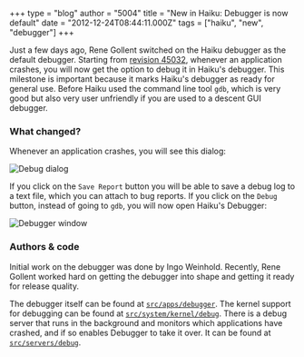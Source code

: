 +++
type = "blog"
author = "5004"
title = "New in Haiku: Debugger is now default"
date = "2012-12-24T08:44:11.000Z"
tags = ["haiku", "new", "debugger"]
+++


<!--more-->

<p>Just a few days ago, Rene Gollent switched on the Haiku debugger as the default debugger. Starting from <a href="https://cgit.haiku-os.org/haiku/commit/?id=hrev45032">revision 45032</a>, whenever an application crashes, you will now get the option to debug it in Haiku's debugger. This milestone is important because it marks Haiku's debugger as ready for general use. Before Haiku used the command line tool <code>gdb</code>, which is very good but also very user unfriendly if you are used to a descent GUI debugger.</p>

<h3>What changed?</h3>
<p>Whenever an application crashes, you will see this dialog:</p>
<p><img src="/files/debug-dialog.png" alt="Debug dialog" /></p>

<p>If you click on the <code>Save Report</code> button you will be able to save a debug log to a text file, which you can attach to bug reports. If you click on the <code>Debug</code> button, instead of going to <code>gdb</code>, you will now open Haiku's Debugger:</p>

<p><img src="/files/debugger-view.png" alt="Debugger window" /></p>

<h3>Authors & code</h3>
<p>Initial work on the debugger was done by Ingo Weinhold. Recently, Rene Gollent worked hard on getting the debugger into shape and getting it ready for release quality.</p>

<p>The debugger itself can be found at <a href="https://cgit.haiku-os.org/haiku/tree/src/apps/debugger"><code>src/apps/debugger</code></a>. The kernel support for debugging can be found at <a href="https://cgit.haiku-os.org/haiku/tree/src/system/kernel/debug"><code>src/system/kernel/debug</code></a>. There is a debug server that runs in the background and monitors which applications have crashed, and if so enables Debugger to take it over. It can be found at <a href="https://cgit.haiku-os.org/haiku/tree/src/servers/debug"><code>src/servers/debug</code></a>.</p>